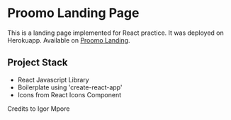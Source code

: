 # Proomo Landing Page

This is a landing page implemented for React practice. It was deployed on Herokuapp. Available on [Proomo Landing](https://proomo.herokuapp.com/).

## Project Stack
- React Javascript Library
- Boilerplate using 'create-react-app'
- Icons from React Icons Component

Credits to Igor Mpore
